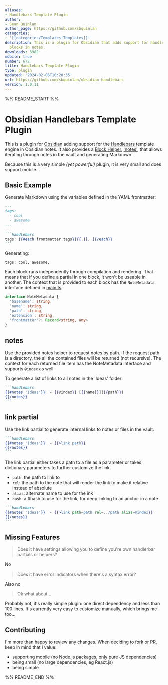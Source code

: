 ```yaml
---
aliases:
- Handlebars Template Plugin
author:
- Sean Quinlan
author_page: https://github.com/sbquinlan
categories:
- '[[categories/Templates|Templates]]'
description: This is a plugin for Obsidian that adds support for handlebars template
  blocks in notes.
downloads: 3982
mobile: true
number: 672
title: Handlebars Template Plugin
type: plugin
updated: '2024-02-06T10:28:35'
url: https://github.com/sbquinlan/obsidian-handlebars
version: 1.0.11
---
```


%% README_START %%

# Obsidian Handlebars Template Plugin

This is a plugin for [Obsidian](https://obsidian.md) adding support for the [Handlebars](https://handlebarsjs.com/) template engine in Obsidian notes. It also provides a [Block Helper](https://handlebarsjs.com/guide/block-helpers.html), ['notes'](#notes), that allows iterating through notes in the vault and generating Markdown.

Because this is a very simple *(yet powerful)* plugin, it is very small and does support mobile.

## Basic Example

Generate Markdown using the variables defined in the YAML frontmatter:

`````md
---
tags:
  - cool
  - awesome
---

```handlebars
tags: {{#each frontmatter.tags}}{{.}}, {{/each}}
```
`````

Generating:

```
tags: cool, awesome, 
```
 
Each block runs independently through compilation and rendering. That means that if you define a partial in one block, it won't be useable in another. The context that is provided to each block has the ```NoteMetadata``` interface defined in [main.ts](/main.ts). 

```ts
interface NoteMetadata {
  'basename': string,
  'name': string,
  'path': string, 
  'extension': string,
  'frontmatter'?: Record<string, any>
}
```

## notes

Use the provided notes helper to request notes by path. If the request path is a directory, the all the contained files will be returned (not recursive). The context for each returned file item has the NoteMetadata interface and supports ```@index``` as well.

To generate a list of links to all notes in the 'Ideas' folder:
`````md
```handlebars
{{#notes 'Ideas'}}  - {{@index}} [{{name}}]({{path}})
{{/notes}}
```
`````
## link partial

Use the link partial to generate internal links to notes or files in the vault.
`````md
```handlebars
{{#notes 'Ideas'}}  - {{>link path}}
{{/notes}}
```
`````

The link partial either takes a path to a file as a parameter or takes dictionary parameters to further customize the link. 
- ```path```: the path to link to
- ```rel```: the path to the note that will render the link to make it relative instead of absolute
- ```alias```: alternate name to use for the ink
- ```hash```: a #hash to use for the link, for deep linking to an anchor in a note

`````md
```handlebars
{{#notes 'Ideas'}}  - {{>link path=path rel=../path alias=@index}}
{{/notes}}
```
`````
## Missing Features

> Does it have settings allowing you to define you're own handlerbar partials or helpers?

No

> Does it have error indicators when there's a syntax error?

Also no

> Ok what about... 

Probably not, it's really simple plugin: one direct dependency and less than 100 lines. It's currently very easy to customize manually, which brings me too...

## Contributing

I'm more than happy to review any changes. When deciding to fork or PR, keep in mind that I value:
- supporting mobile (no Node.js packages, only pure JS dependencies)
- being small (no large dependencies, eg React.js)
- being simple


%% README_END %%